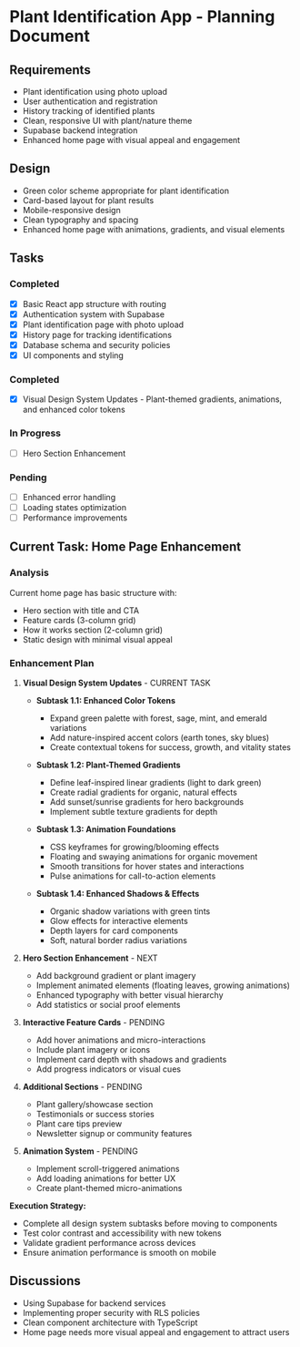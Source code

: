 # Plant Identification App - Planning Document

## Requirements
- Plant identification using photo upload
- User authentication and registration
- History tracking of identified plants
- Clean, responsive UI with plant/nature theme
- Supabase backend integration
- Enhanced home page with visual appeal and engagement

## Design
- Green color scheme appropriate for plant identification
- Card-based layout for plant results
- Mobile-responsive design
- Clean typography and spacing
- Enhanced home page with animations, gradients, and visual elements

## Tasks
### Completed
- [x] Basic React app structure with routing
- [x] Authentication system with Supabase
- [x] Plant identification page with photo upload
- [x] History page for tracking identifications
- [x] Database schema and security policies
- [x] UI components and styling

### Completed
- [x] Visual Design System Updates - Plant-themed gradients, animations, and enhanced color tokens

### In Progress
- [ ] Hero Section Enhancement

### Pending
- [ ] Enhanced error handling
- [ ] Loading states optimization
- [ ] Performance improvements

## Current Task: Home Page Enhancement
### Analysis
Current home page has basic structure with:
- Hero section with title and CTA
- Feature cards (3-column grid)
- How it works section (2-column grid)
- Static design with minimal visual appeal

### Enhancement Plan
1. **Visual Design System Updates** - CURRENT TASK
   - **Subtask 1.1: Enhanced Color Tokens**
     - Expand green palette with forest, sage, mint, and emerald variations
     - Add nature-inspired accent colors (earth tones, sky blues)
     - Create contextual tokens for success, growth, and vitality states
   
   - **Subtask 1.2: Plant-Themed Gradients**
     - Define leaf-inspired linear gradients (light to dark green)
     - Create radial gradients for organic, natural effects
     - Add sunset/sunrise gradients for hero backgrounds
     - Implement subtle texture gradients for depth
   
   - **Subtask 1.3: Animation Foundations**
     - CSS keyframes for growing/blooming effects
     - Floating and swaying animations for organic movement
     - Smooth transitions for hover states and interactions
     - Pulse animations for call-to-action elements
   
   - **Subtask 1.4: Enhanced Shadows & Effects**
     - Organic shadow variations with green tints
     - Glow effects for interactive elements
     - Depth layers for card components
     - Soft, natural border radius variations

2. **Hero Section Enhancement** - NEXT
   - Add background gradient or plant imagery
   - Implement animated elements (floating leaves, growing animations)
   - Enhanced typography with better visual hierarchy
   - Add statistics or social proof elements

3. **Interactive Feature Cards** - PENDING
   - Add hover animations and micro-interactions
   - Include plant imagery or icons
   - Implement card depth with shadows and gradients
   - Add progress indicators or visual cues

4. **Additional Sections** - PENDING
   - Plant gallery/showcase section
   - Testimonials or success stories
   - Plant care tips preview
   - Newsletter signup or community features

5. **Animation System** - PENDING
   - Implement scroll-triggered animations
   - Add loading animations for better UX
   - Create plant-themed micro-animations

**Execution Strategy:**
- Complete all design system subtasks before moving to components
- Test color contrast and accessibility with new tokens
- Validate gradient performance across devices
- Ensure animation performance is smooth on mobile

## Discussions
- Using Supabase for backend services
- Implementing proper security with RLS policies
- Clean component architecture with TypeScript
- Home page needs more visual appeal and engagement to attract users
